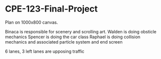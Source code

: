 # CPE-123-Final-Project

Plan on 1000x800 canvas.

Binaca is responsible for scenery and scrolling art. 
Walden is doing obsticle mechanics
Spencer is doing the car class
Raphael is doing collision mechanics and associated particle system and end screen

6 lanes, 3 left lanes are upposing traffic


